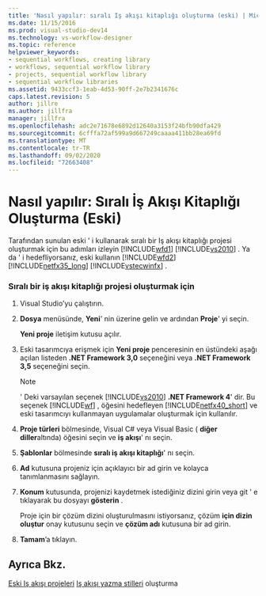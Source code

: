 ```yaml
---
title: 'Nasıl yapılır: sıralı Iş akışı kitaplığı oluşturma (eski) | Microsoft Docs'
ms.date: 11/15/2016
ms.prod: visual-studio-dev14
ms.technology: vs-workflow-designer
ms.topic: reference
helpviewer_keywords:
- sequential workflows, creating library
- workflows, sequential workflow library
- projects, sequential workflow library
- sequential workflow libraries
ms.assetid: 9433ccf3-1eab-4d53-90ff-2e7b2341676c
caps.latest.revision: 5
author: jillre
ms.author: jillfra
manager: jillfra
ms.openlocfilehash: adc2e71678e6892d12640a3153f24bfb90dfa429
ms.sourcegitcommit: 6cfffa72af599a9d667249caaaa411bb28ea69fd
ms.translationtype: MT
ms.contentlocale: tr-TR
ms.lasthandoff: 09/02/2020
ms.locfileid: "72663408"
---
```

# <a name="how-to-create-a-sequential-workflow-library-legacy"></a>Nasıl yapılır: Sıralı İş Akışı Kitaplığı Oluşturma (Eski)
Tarafından sunulan eski ' i kullanarak sıralı bir Iş akışı kitaplığı projesi oluşturmak için bu adımları izleyin [!INCLUDE[wfd1](../includes/wfd1-md.md)] [!INCLUDE[vs2010](../includes/vs2010-md.md)] . Ya da ' i hedefliyorsanız, eski kullanın [!INCLUDE[wfd2](../includes/wfd2-md.md)] [!INCLUDE[netfx35_long](../includes/netfx35-long-md.md)] [!INCLUDE[vstecwinfx](../includes/vstecwinfx-md.md)] .

### <a name="to-create-a-sequential-workflow-library-project"></a>Sıralı bir iş akışı kitaplığı projesi oluşturmak için

1. Visual Studio’yu çalıştırın.

2. **Dosya** menüsünde, **Yeni**' nin üzerine gelin ve ardından **Proje**' yi seçin.

     **Yeni proje** iletişim kutusu açılır.

3. Eski tasarımcıya erişmek için **Yeni proje** penceresinin en üstündeki aşağı açılan listeden **.NET Framework 3,0** seçeneğini veya **.NET Framework 3,5** seçeneğini seçin.

    > [!NOTE]
    > ' Deki varsayılan seçenek [!INCLUDE[vs2010](../includes/vs2010-md.md)] **.NET Framework 4**' dir. Bu seçenek [!INCLUDE[wf](../includes/wf-md.md)] , öğesini hedefleyen [!INCLUDE[netfx40_short](../includes/netfx40-short-md.md)] ve eski tasarımcıyı kullanmayan uygulamalar oluşturmak için kullanılır.

4. **Proje türleri** bölmesinde, Visual C# veya Visual Basic ( **diğer diller**altında) öğesini seçin ve **iş akışı**' nı seçin.

5. **Şablonlar** bölmesinde **sıralı iş akışı kitaplığı**' nı seçin.

6. **Ad** kutusuna projeniz için açıklayıcı bir ad girin ve kolayca tanımlanmasını sağlayın.

7. **Konum** kutusunda, projenizi kaydetmek istediğiniz dizini girin veya git ' e tıklayarak bu dosyayı **gösterin** .

     Proje için bir çözüm dizini oluşturulmasını istiyorsanız, çözüm **için dizin oluştur** onay kutusunu seçin ve **çözüm adı** kutusuna bir ad girin.

8. **Tamam**’a tıklayın.

## <a name="see-also"></a>Ayrıca Bkz.
 [Eski Iş akışı projeleri](../workflow-designer/creating-legacy-workflow-projects.md) [Iş akışı yazma stilleri](https://msdn.microsoft.com/aacf4ec6-da05-4974-958a-974769dda739) oluşturma